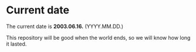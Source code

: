 # Current date

The current date is **2003.06.16.** (YYYY.MM.DD.)

This repository will be good when the world ends, so we will know how long it lasted.